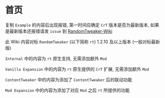 # 首页

复制 `Example` 的内容后出现报错, 第一时间应确定 `CrT` 版本是否为最新版本, 如果是最新版本还报错请发 `issue` 到 [RandomTweaker-Wiki](https://github.com/Project-RT/RandomTweaker-WiKi)

此 Wiki 内容对标 `RandomTweaker` (以下简称 `rt`) 1.2.10 及以上版本 (一般对标最新版)

`Internal` 中的内容为 `rt` 原生支持, 无需添加额外 `Mod`

`Vanilla Expansion` 中的内容为 `rt` 原生提供的 `CrT` 扩展, 无需添加额外 `Mod`

`ContentTweaker` 中的内容为添加了 `ContentTweaker` 后的联动功能

`Mod Expansion` 中的内容为添加了对应 `Mod` 之后 `rt` 所提供的功能
